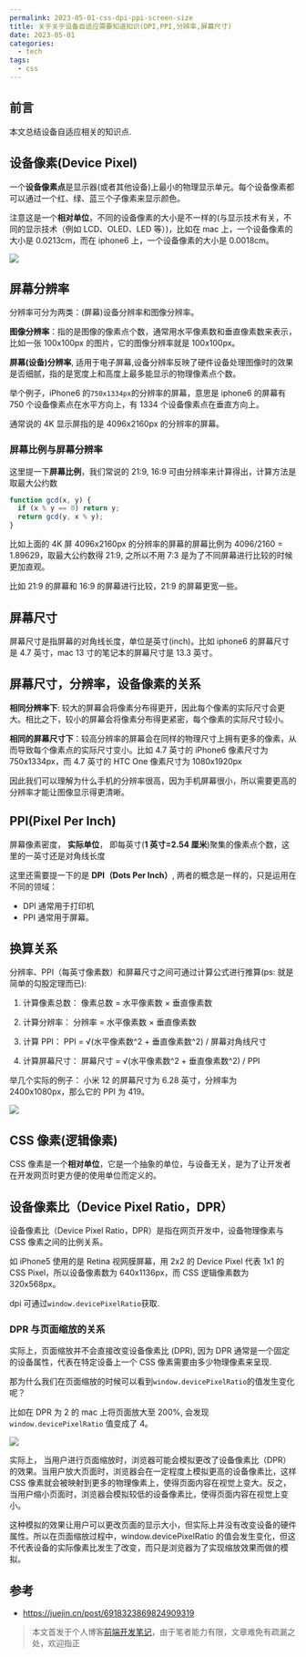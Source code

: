 ```yaml
---
permalink: 2023-05-01-css-dpi-ppi-screen-size
title: 关于关于设备自适应需要知道知识(DPI,PPI,分辨率,屏幕尺寸)
date: 2023-05-01
categories:
  - tech
tags:
  - css
---
```


## 前言

本文总结设备自适应相关的知识点.

## 设备像素(Device Pixel)

一个**设备像素点**是显示器(或者其他设备)上最小的物理显示单元。每个设备像素都可以通过一个红、绿、蓝三个子像素来显示颜色。

注意这是一个**相对单位**，不同的设备像素的大小是不一样的(与显示技术有关，不同的显示技术（例如 LCD、OLED、LED 等）)，比如在 mac 上，一个设备像素的大小是 0.0213cm，而在 iphone6 上，一个设备像素的大小是 0.0018cm。

![](https://cdn.jsdelivr.net/gh/chenxiaoyao6228/cloudimg@main/2023/device-pixel.png)

## 屏幕分辨率

分辨率可分为两类：(屏幕)设备分辨率和图像分辨率。

**图像分辨率**：指的是图像的像素点个数，通常用水平像素数和垂直像素数来表示，比如一张 100x100px 的图片，它的图像分辨率就是 100x100px。

**屏幕(设备)分辨率**, 适用于电子屏幕,设备分辨率反映了硬件设备处理图像时的效果是否细腻，指的是宽度上和高度上最多能显示的物理像素点个数。

举个例子，iPhone6 的`750x1334px`的分辨率的屏幕，意思是 iphone6 的屏幕有 750 个设备像素点在水平方向上，有 1334 个设备像素点在垂直方向上。

通常说的 4K 显示屏指的是 4096x2160px 的分辨率的屏幕。

### 屏幕比例与屏幕分辨率

这里提一下**屏幕比例**，我们常说的 21:9, 16:9 可由分辨率来计算得出，计算方法是取最大公约数

```js
function gcd(x, y) {
  if (x % y == 0) return y;
  return gcd(y, x % y);
}
```

比如上面的 4K 屏 4096x2160px 的分辨率的屏幕的屏幕比例为 4096/2160 = 1.89629，取最大公约数得 21:9, 之所以不用 7:3 是为了不同屏幕进行比较的时候更加直观。

比如 21:9 的屏幕和 16:9 的屏幕进行比较，21:9 的屏幕更宽一些。

## 屏幕尺寸

屏幕尺寸是指屏幕的对角线长度，单位是英寸(inch)。比如 iphone6 的屏幕尺寸是 4.7 英寸，mac 13 寸的笔记本的屏幕尺寸是 13.3 英寸。

## 屏幕尺寸，分辨率，设备像素的关系

**相同分辨率下**: 较大的屏幕会将像素分布得更开，因此每个像素的实际尺寸会更大。相比之下，较小的屏幕会将像素分布得更紧密，每个像素的实际尺寸较小。

**相同的屏幕尺寸下**：较高分辨率的屏幕会在同样的物理尺寸上拥有更多的像素，从而导致每个像素点的实际尺寸变小。比如 4.7 英寸的 iPhone6 像素尺寸为 750x1334px，而 4.7 英寸的 HTC One 像素尺寸为 1080x1920px

因此我们可以理解为什么手机的分辨率很高，因为手机屏幕很小，所以需要更高的分辨率才能让图像显示得更清晰。

## PPI(Pixel Per Inch)

屏幕像素密度， **实际单位**， 即每英寸(**1 英寸=2.54 厘米**)聚集的像素点个数，这里的一英寸还是对角线长度

这里还需要提一下的是 **DPI（Dots Per Inch）**, 两者的概念是一样的，只是运用在不同的领域：

- DPI 通常用于打印机
- PPI 通常用于屏幕。

## 换算关系

分辨率、PPI（每英寸像素数）和屏幕尺寸之间可通过计算公式进行推算(ps: 就是简单的勾股定理而已):

1. 计算像素总数：
   像素总数 = 水平像素数 × 垂直像素数

1. 计算分辨率：
   分辨率 = 水平像素数 × 垂直像素数

1. 计算 PPI：
   PPI = √(水平像素数^2 + 垂直像素数^2) / 屏幕对角线尺寸

1. 计算屏幕尺寸：
   屏幕尺寸 = √(水平像素数^2 + 垂直像素数^2) / PPI

举几个实际的例子： 小米 12 的屏幕尺寸为 6.28 英寸，分辨率为 2400x1080px，那么它的 PPI 为 419。

![](https://cdn.jsdelivr.net/gh/chenxiaoyao6228/cloudimg@main/2023/xiaomi-12-ppi.png)

## CSS 像素(逻辑像素)

CSS 像素是一个**相对单位**，它是一个抽象的单位，与设备无关，是为了让开发者在开发网页时更方便的使用单位而定义的。

## 设备像素比（Device Pixel Ratio，DPR）

设备像素比（Device Pixel Ratio，DPR）是指在网页开发中，设备物理像素与 CSS 像素之间的比例关系。

如 iPhone5 使用的是 Retina 视网膜屏幕，用 2x2 的 Device Pixel 代表 1x1 的 CSS Pixel，所以设备像素数为 640x1136px，而 CSS 逻辑像素数为 320x568px。

dpi 可通过`window.devicePixelRatio`获取.

### DPR 与页面缩放的关系

实际上，页面缩放并不会直接改变设备像素比 (DPR), 因为 DPR 通常是一个固定的设备属性，代表在特定设备上一个 CSS 像素需要由多少物理像素来呈现.

那为什么我们在页面缩放的时候可以看到`window.devicePixelRatio`的值发生变化呢？

比如在 DPR 为 2 的 mac 上将页面放大至 200%, 会发现 `window.devicePixelRatio` 值变成了 4。

![](https://cdn.jsdelivr.net/gh/chenxiaoyao6228/cloudimg@main/2023/dpr-with-page-scale.png)

实际上， 当用户进行页面缩放时，浏览器可能会模拟更改了设备像素比（DPR）的效果。当用户放大页面时，浏览器会在一定程度上模拟更高的设备像素比，这样 CSS 像素就会被映射到更多的物理像素上，使得页面内容在视觉上变大。反之，当用户缩小页面时，浏览器会模拟较低的设备像素比，使得页面内容在视觉上变小。

这种模拟的效果让用户可以更改页面的显示大小，但实际上并没有改变设备的硬件属性。所以在页面缩放过程中，window.devicePixelRatio 的值会发生变化，但这不代表设备的实际像素比发生了改变，而只是浏览器为了实现缩放效果而做的模拟。

## 参考

- https://juejin.cn/post/6918323869824909319


 
 
 > 本文首发于个人博客[前端开发笔记](https://github.com/chenxiaoyao6228/fe-notes)，由于笔者能力有限，文章难免有疏漏之处，欢迎指正